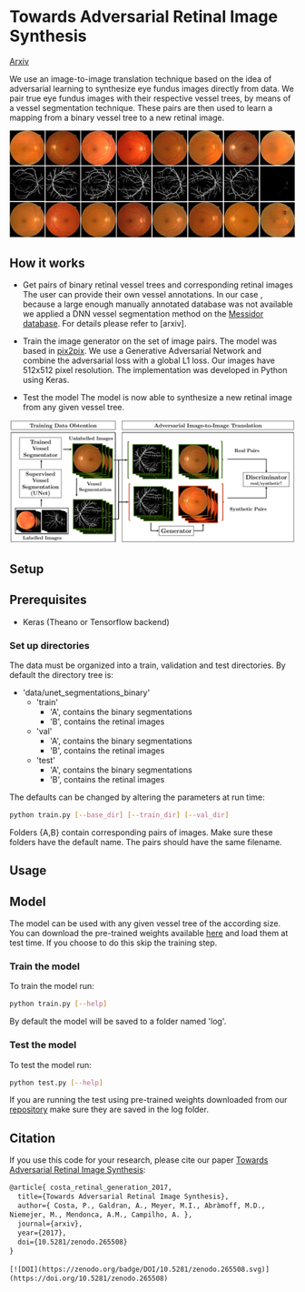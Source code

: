 # Towards Adversarial Retinal Image Synthesis

[Arxiv](linktoarxiv.sth)

We use an image-to-image translation technique based on the idea of adversarial learning to synthesize eye fundus images directly from data. We pair true eye fundus images with their respective vessel trees, by means of a vessel segmentation technique. These pairs are then used to learn a mapping from a binary vessel tree to a new retinal image.

<img src="images/image_collage_extended.jpg" width="1200px"/>


## How it works
- Get pairs of binary retinal vessel trees and corresponding retinal images
   The user can provide their own vessel annotations.
   In our case , because a large enough manually annotated database was not available we applied a DNN vessel segmentation method on the [Messidor database](http://www.adcis.net/en/Download-Third-Party/Messidor.html). For details please refer to [arxiv].

- Train the image generator on the set of image pairs.
   The model was based in [pix2pix](https://github.com/phillipi/pix2pix). We use a Generative Adversarial Network and combine the adversarial loss with a global L1 loss. Our images have 512x512 pixel resolution. The implementation was developed in Python using Keras.


- Test the model
   The model is now able to synthesize a new retinal image from any given vessel tree.

<p align="center">
 <img src="images/gen_method.png" width="600px"/>
</p>

## Setup

## Prerequisites
- Keras (Theano or Tensorflow backend)

### Set up directories

The data must be organized into a train, validation and test directories. By default the directory tree is:

  * 'data/unet_segmentations_binary'
    * 'train'
        * 'A', contains the binary segmentations
	    * 'B', contains the retinal images
	* 'val'
	    * 'A', contains the binary segmentations
	    * 'B', contains the retinal images
	* 'test'
	    * 'A', contains the binary segmentations
	    * 'B', contains the retinal images

The defaults can be changed by altering the parameters at run time:
   ```bash
   python train.py [--base_dir] [--train_dir] [--val_dir]
   ```
Folders {A,B} contain corresponding pairs of images. Make sure these folders have the default name. The pairs should have the same filename.

## Usage

## Model

The model can be used with any given vessel tree of the according size. You can download the pre-trained weights available [here](link_to_weights.sth) and load them at test time. If you choose to do this skip the training step.

### Train the model

   To train the model run:

   ```bash
   python train.py [--help]
   ```
   By default the model will be saved to a folder named 'log'.

### Test the model

   To test the model run:

   ```bash
   python test.py [--help]
   ```
   If you are running the test using pre-trained weights downloaded from our [repository](link_to_weights.sth) make sure they are saved in the log folder.


## Citation
If you use this code for your research, please cite our paper <a href="">Towards Adversarial Retinal Image Synthesis</a>:

```
@article{ costa_retinal_generation_2017,
  title={Towards Adversarial Retinal Image Synthesis},
  author={ Costa, P., Galdran, A., Meyer, M.I., Abràmoff, M.D., Niemejer, M., Mendonca, A.M., Campilho, A. },
  journal={arxiv},
  year={2017},
  doi={10.5281/zenodo.265508}
}

[![DOI](https://zenodo.org/badge/DOI/10.5281/zenodo.265508.svg)](https://doi.org/10.5281/zenodo.265508)
